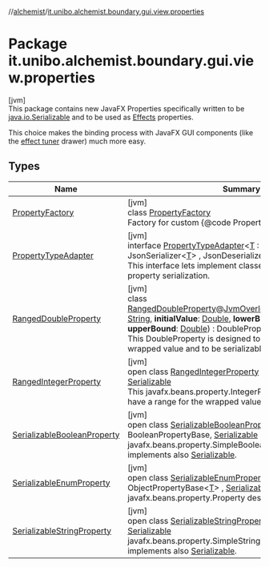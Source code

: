 //[alchemist](../../index.md)/[it.unibo.alchemist.boundary.gui.view.properties](index.md)

# Package it.unibo.alchemist.boundary.gui.view.properties

[jvm]\
This package contains new JavaFX Properties specifically written to be [java.io.Serializable](https://docs.oracle.com/javase/8/docs/api/java/io/Serializable.html) and to be used as [Effects](../it.unibo.alchemist.boundary.gui.effects/-effect-f-x/index.md) properties. 

 This choice makes the binding process with JavaFX GUI components (like the [ effect tuner](../it.unibo.alchemist.boundary.gui.controller/-effect-properties-controller/index.md) drawer) much more easy.

## Types

| Name | Summary |
|---|---|
| [PropertyFactory](-property-factory/index.md) | [jvm]<br>class [PropertyFactory](-property-factory/index.md)<br>Factory for custom {@code Property}. |
| [PropertyTypeAdapter](-property-type-adapter/index.md) | [jvm]<br>interface [PropertyTypeAdapter](-property-type-adapter/index.md)<[T](-property-type-adapter/index.md) : Property<out [Any](https://kotlinlang.org/api/latest/jvm/stdlib/kotlin/-any/index.html)>?> : JsonSerializer<[T](-serializable-enum-property/index.md)> , JsonDeserializer<[T](-serializable-enum-property/index.md)> <br>This interface lets implement classes for JavaFX custom property serialization. |
| [RangedDoubleProperty](-ranged-double-property/index.md) | [jvm]<br>class [RangedDoubleProperty](-ranged-double-property/index.md)@[JvmOverloads](https://kotlinlang.org/api/latest/jvm/stdlib/kotlin.jvm/-jvm-overloads/index.html)()constructor(**name**: [String](https://kotlinlang.org/api/latest/jvm/stdlib/kotlin/-string/index.html), **initialValue**: [Double](https://kotlinlang.org/api/latest/jvm/stdlib/kotlin/-double/index.html), **lowerBound**: [Double](https://kotlinlang.org/api/latest/jvm/stdlib/kotlin/-double/index.html), **upperBound**: [Double](https://kotlinlang.org/api/latest/jvm/stdlib/kotlin/-double/index.html)) : DoublePropertyBase, [Serializable](https://docs.oracle.com/javase/8/docs/api/java/io/Serializable.html)<br>This DoubleProperty is designed to have a range for the wrapped value and to be serializable. |
| [RangedIntegerProperty](-ranged-integer-property/index.md) | [jvm]<br>open class [RangedIntegerProperty](-ranged-integer-property/index.md) : IntegerPropertyBase, [Serializable](https://docs.oracle.com/javase/8/docs/api/java/io/Serializable.html)<br>This javafx.beans.property.IntegerProperty is designed to have a range for the wrapped value and to be serializable. |
| [SerializableBooleanProperty](-serializable-boolean-property/index.md) | [jvm]<br>open class [SerializableBooleanProperty](-serializable-boolean-property/index.md) : BooleanPropertyBase, [Serializable](https://docs.oracle.com/javase/8/docs/api/java/io/Serializable.html)<br>javafx.beans.property.SimpleBooleanProperty that implements also [Serializable](https://docs.oracle.com/javase/8/docs/api/java/io/Serializable.html). |
| [SerializableEnumProperty](-serializable-enum-property/index.md) | [jvm]<br>open class [SerializableEnumProperty](-serializable-enum-property/index.md)<[T](-serializable-enum-property/index.md) : [Enum](https://docs.oracle.com/javase/8/docs/api/java/lang/Enum.html)<[T](-serializable-enum-property/index.md)>?> : ObjectPropertyBase<[T](-serializable-enum-property/index.md)> , [Serializable](https://docs.oracle.com/javase/8/docs/api/java/io/Serializable.html)<br>javafx.beans.property.Property designed to wrap an [enum](https://docs.oracle.com/javase/8/docs/api/java/lang/Enum.html). |
| [SerializableStringProperty](-serializable-string-property/index.md) | [jvm]<br>open class [SerializableStringProperty](-serializable-string-property/index.md) : StringPropertyBase, [Serializable](https://docs.oracle.com/javase/8/docs/api/java/io/Serializable.html)<br>javafx.beans.property.SimpleStringProperty that implements also [Serializable](https://docs.oracle.com/javase/8/docs/api/java/io/Serializable.html). |
